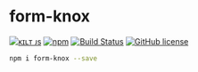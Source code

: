 # form-knox

[![ᴋɪʟᴛ ᴊs](https://jesus.germade.es/assets/images/badge-kiltjs.svg)](https://github.com/kiltjs)
[![npm](https://img.shields.io/npm/v/form-knox.svg?maxAge=2592000)](https://www.npmjs.com/package/form-knox)
[![Build Status](https://travis-ci.org/kiltjs/form-knox.svg?branch=master)](https://travis-ci.org/kiltjs/form-knox)
[![GitHub license](https://img.shields.io/badge/license-MIT-blue.svg)](LICENSE)

``` sh
npm i form-knox --save
```
